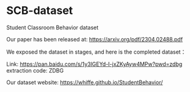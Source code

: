 # SCB-dataset
Student Classroom Behavior dataset 

Our paper has been released at: https://arxiv.org/pdf/2304.02488.pdf

We exposed the dataset in stages, and here is the completed dataset：

Link: https://pan.baidu.com/s/1y3lGEYd-I-jxZKyAyw4MPw?pwd=zdbg extraction code: ZDBG

Our dataset website: https://whiffe.github.io/StudentBehavior/

